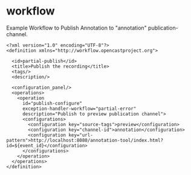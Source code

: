 # workflow

Example Workflow to Publish Annotation to "annotation" publication-channel.

    <?xml version="1.0" encoding="UTF-8"?>
    <definition xmlns="http://workflow.opencastproject.org">

      <id>partial-publish</id>
      <title>Publish the recording</title>
      <tags/>
      <description/>

      <configuration_panel/>
      <operations>
        <operation
          id="publish-configure"
          exception-handler-workflow="partial-error"
          description="Publish to preview publication channel">
          <configurations>
            <configuration key="source-tags">preview</configuration>
            <configuration key="channel-id">annotation</configuration>
            <configuration key="url-pattern">http://localhost:8080/annotation-tool/index.html?id=${event_id}</configuration>
          </configurations>
        </operation>
      </operations>
    </definition>
